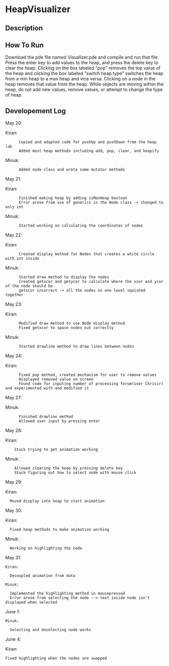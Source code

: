 # HeapVisualizer

## Description

## How To Run

  Download the pde file named Visualizer.pde and compile and run that file. Press the enter key to add values to the heap, and press the delete key to clear the heap. Clicking on the box labeled "pop" removes the top value of the heap and clicking the box labeled "switch heap type" switches the heap from a min heap to a max heap and vice versa. Clicking on a node in the heap removes that value from the heap. While objects are moving within the heap, do not add new values, remove values, or attempt to change the type of heap.

## Developement Log

  May 20:

   Kiran:

          Copied and adapted code for pushUp and pushDown from the heap lab
          Added most heap methods including add, pop, clear, and heapify

   Minuk:

          Added node class and wrote some mutator methods

  May 21:

   Kiran:

          Finished making heap by adding isMaxHeap boolean
          Error arose from use of generics in the Node class -> changed to only int

   Minuk:

          Started working on calculating the coordinates of nodes

  May 22:

   Kiran:

          Created display method for Nodes that creates a white circle with int inside

   Minuk:

          Started draw method to display the nodes
          Created getxcor and getycor to calculate where the xcor and ycor of the node should be
          getxcor incorrect -> all the nodes on one level squished together

  May 23:

   Kiran:

          Modified draw method to use Node display method
          Fixed getxcor to space nodes out correctly

   Minuk:

          Started drawline method to draw lines between nodes

  May 24:

   Kiran:

          Fixed pop method, created mechanism for user to remove values
          Displayed removed value on screen
          Found code for inputing number of processing forum(user Chrisir) and experimented with and modified it

  May 27:

   Minuk:

          Finished drawline method
          Allowed user input by pressing enter

  May 28:

  Kiran:

        Stuck trying to get animation working

   Minuk:

        Allowed clearing the heap by pressing delete key
        Stuck figuring out how to select node with mouse click

  May 29:

  Kiran:

      Moved display into heap to start animation

  May 30:

  Kiran:

      Fixed heap methods to make animation working

  Minuk:

      Working on highlighting the node

  May 31:

    Kiran:

      Decoupled animation from data

    Minuk:

      Implemented the highlighting method in mousepressed
      Error arose from selecting the node --> text inside node isn't displayed when selected

  June 1:

    Minuk:

      Selecting and deselecting node works

  June 4:

  Kiran:

    Fixed highlighting when the nodes are swapped
